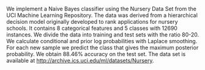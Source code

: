 We implement a Naive Bayes classifier using the Nursery Data Set from 
the UCI Machine Learning Repository. The data was derived from a hierarchical decision model 
originally developed to rank applications for nursery schools. It contains 8 categorical
features and 5 classes with 12690 instances. We divide the data into training and test sets with 
the ratio 80-20. We calculate conditional and prior log probabilities with Laplace smoothing. 
For each new sample we predict the class that gives the maximum posterior probability.
We obtain 88.46% accuracy on the test set.
The data set is available at http://archive.ics.uci.edu/ml/datasets/Nursery.
